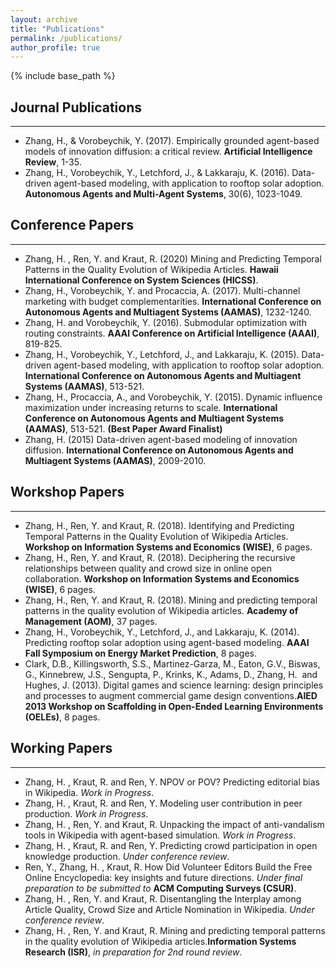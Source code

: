 ```yaml
---
layout: archive
title: "Publications"
permalink: /publications/
author_profile: true
---
```


{% include base_path %}

## Journal Publications
---
* Zhang, H., & Vorobeychik, Y. (2017). Empirically grounded agent-based models of innovation diffusion: a critical review. **Artificial Intelligence Review**, 1-35.
* Zhang, H., Vorobeychik, Y., Letchford, J., & Lakkaraju, K. (2016). Data-driven agent-based modeling, with application to rooftop solar adoption. **Autonomous Agents and Multi-Agent Systems**, 30(6), 1023-1049.

## Conference Papers
---
* Zhang, H. ​, Ren, Y. and Kraut, R. (2020) Mining and Predicting Temporal Patterns in the Quality Evolution of Wikipedia Articles. **Hawaii International Conference on System Sciences (HICSS)**.
* Zhang, H., Vorobeychik, Y. and Procaccia, A. (2017). Multi-channel marketing with budget complementarities. **International Conference on Autonomous Agents and Multiagent Systems (AAMAS)**, 1232-1240.
* Zhang, H. and Vorobeychik, Y. (2016). Submodular optimization with routing constraints. **AAAI Conference on Artificial Intelligence (AAAI)**, 819-825.
* Zhang, H., Vorobeychik, Y., Letchford, J., and Lakkaraju, K. (2015). Data-driven agent-based modeling, with application to rooftop solar adoption. **International Conference on Autonomous Agents and Multiagent Systems (AAMAS)**, 513-521.
* Zhang, H., Procaccia, A., and Vorobeychik, Y. (2015). Dynamic influence maximization under increasing returns to scale. **International Conference on Autonomous Agents and Multiagent Systems (AAMAS)**, 513-521. **(Best Paper Award Finalist)**
* Zhang, H. (2015) Data-driven agent-based modeling of innovation diffusion. **International Conference on Autonomous Agents and Multiagent Systems (AAMAS)**, 2009-2010.

## Workshop Papers
---
* Zhang, H., Ren, Y. and Kraut, R. (2018). Identifying and Predicting Temporal Patterns in the Quality Evolution of Wikipedia Articles. **Workshop on Information Systems and Economics (WISE)**, 6 pages.
* Zhang, H., Ren, Y. and Kraut, R. (2018). Deciphering the recursive relationships between quality and crowd size in online open collaboration. **Workshop on Information Systems and Economics (WISE)**, 6 pages.
* Zhang, H., Ren, Y. and Kraut, R. (2018). Mining and predicting temporal patterns in the quality evolution of Wikipedia articles. **Academy of Management (AOM)**, 37 pages.
* Zhang, H., Vorobeychik, Y., Letchford, J., and Lakkaraju, K. (2014). Predicting rooftop solar adoption using agent-based modeling. **AAAI Fall Symposium on Energy Market Prediction**, 8 pages.
* Clark, D.B., Killingsworth, S.S., Martinez-Garza, M., Eaton, G.V., Biswas, G., Kinnebrew, J.S., Sengupta, P., Krinks, K., Adams, D., ​Zhang, H. ​ and Hughes, J. (2013). Digital games and science learning: design principles and processes to augment commercial game design conventions. **​AIED 2013 Workshop on Scaffolding in Open-Ended Learning Environments (OELEs)**​, 8 pages.

## Working Papers
---
* Zhang, H. ​, Kraut, R. and Ren, Y. NPOV or POV? Predicting editorial bias in Wikipedia. _Work in Progress_.
* Zhang, H. ​, Kraut, R. and Ren, Y. Modeling user contribution in peer production. ​_Work in Progress_.
* Zhang, H. ​, Ren, Y. and Kraut, R. Unpacking the impact of anti-vandalism tools in Wikipedia with agent-based simulation. ​_Work in Progress_​.
* Zhang, H. ​, Kraut, R. and Ren, Y. Predicting crowd participation in open knowledge production. _Under ​conference ​review_.
* Ren, Y., ​Zhang, H. ​, Kraut, R. How Did Volunteer Editors Build the Free Online Encyclopedia: key insights and future directions. _Under final preparation to be submitted to_ **ACM Computing Surveys (CSUR)**.
* Zhang, H. ​, Ren, Y. and Kraut, R. Disentangling the Interplay among Article Quality, Crowd Size and Article Nomination in Wikipedia. _Under ​ conference ​review_.
* Zhang, H. ​, Ren, Y. and Kraut, R. Mining and predicting temporal patterns in the quality evolution of Wikipedia articles. ​**Information Systems Research (ISR​)**​, _in preparation for 2nd round review_.



